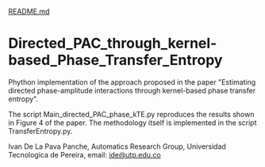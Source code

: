 [README.md](https://github.com/ide2704/Directed_PAC_through_kernel-based_Phase_Transfer_Entropy/files/7118950/README.md)
# Directed_PAC_through_kernel-based_Phase_Transfer_Entropy

Phython implementation of the approach proposed in the paper "Estimating directed phase-amplitude interactions through
kernel-based phase transfer entropy". 

The script Main_directed_PAC_phase_kTE.py reproduces the results shown in Figure 4 of the paper. 
The methodology itself is implemented in the script TransferEntropy.py. 

Ivan De La Pava Panche, Automatics Research Group, Universidad Tecnologica de Pereira, email: ide@utp.edu.co



